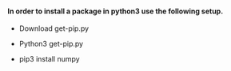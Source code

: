 #### In order to install a package in python3 use the following setup.

* Download get-pip.py

* Python3 get-pip.py
* pip3 install numpy
